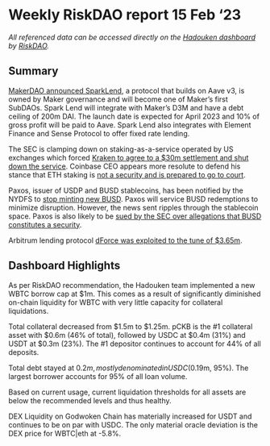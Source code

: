# Weekly RiskDAO report 15 Feb ‘23
*All referenced data can be accessed directly on the [Hadouken dashboard](https://hadouken.riskdao.org) by [RiskDAO](https://riskdao.org).*

## Summary

[MakerDAO announced SparkLend](https://twitter.com/hexonaut/status/1623366011691859968?s=46&t=PrPB_EkCmYKQvyOnYCLPaw), a protocol that builds on Aave v3, is owned by Maker governance and will become one of Maker’s first SubDAOs. Spark Lend will integrate with Maker’s D3M and have a debt ceiling of 200m DAI. The launch date is expected for April 2023 and 10% of gross profit will be paid to Aave. Spark Lend also integrates with Element Finance and Sense Protocol to offer fixed rate lending.

The SEC is clamping down on staking-as-a-service operated by US exchanges which forced [Kraken to agree to a $30m settlement and shut down the service](https://www.coindesk.com/policy/2023/02/09/kraken-agreed-to-shutter-crypto-staking-operations-to-settle-sec-charges-source/). Coinbase CEO appears more resolute to defend his stance that ETH staking is [not a security and is prepared to go to court](https://twitter.com/WatcherGuru/status/1624832181892747265?s=20&t=YCvKMHMOyRzk2DgTltDU3A).

Paxos, issuer of USDP and BUSD stablecoins, has been notified by the NYDFS to [stop minting new BUSD](https://twitter.com/PaxosGlobal/status/1625091554951004161?s=20&t=YCvKMHMOyRzk2DgTltDU3A). Paxos will service BUSD redemptions to minimize disruption. However, the news sent ripples through the stablecoin space. Paxos is also likely to be [sued by the SEC over allegations that BUSD constitutes a security](https://twitter.com/tier10k/status/1625230713275424781?s=20&t=YCvKMHMOyRzk2DgTltDU3A).

Arbitrum lending protocol [dForce was exploited to the tune of $3.65m](https://twitter.com/peckshield/status/1623910257033617408?s=20&t=ZPsBUho0tsvhvbHkU5szwQ).


## Dashboard Highlights

As per RiskDAO recommendation, the Hadouken team implemented a new WBTC borrow cap at $1m. This comes as a result of significantly diminished on-chain liquidity for WBTC with very little capacity for collateral liquidations.

Total collateral decreased from $1.5m to $1.25m. pCKB is the #1 collateral asset with $0.6m (46% of total), followed by USDC at $0.4m (31%) and USDT at $0.3m (23%). The #1 depositor continues to account for 44% of all deposits. 

Total debt stayed at $0.2m, mostly denominated in USDC ($0.19m, 95%). The largest borrower accounts for 95% of all loan volume.

Based on current usage, current liquidation thresholds for all assets are below the recommended levels and thus healthy.

DEX Liquidity on Godwoken Chain has materially increased for USDT and continues to be on par with USDC. The only material oracle deviation is the DEX price for WBTC|eth at -5.8%.
